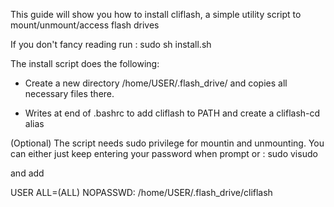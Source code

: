 This guide will show you how to install cliflash, a simple utility script to mount/unmount/access flash drives

If you don't fancy reading run : sudo sh install.sh

The install script does the following:

- Create a new directory /home/USER/.flash_drive/ and copies all necessary files there.

- Writes at end of .bashrc to add cliflash to PATH and create a cliflash-cd alias


(Optional)
The script needs sudo privilege for mountin and unmounting. You can either just keep entering your password when prompt or :
sudo visudo

and add

USER ALL=(ALL) NOPASSWD: /home/USER/.flash_drive/cliflash
